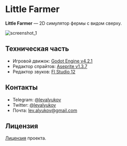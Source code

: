 # Little Farmer
**Little Farmer** — 2D симулятор фермы с видом сверху. 

![screenshot_1](https://sun9-27.userapi.com/impg/HjB055o1TNRd57OW41KHD9tTzWEzRNiYFBdQZA/ztrHHfBGgyg.jpg?size=1127x722&quality=95&sign=6746e638f2d053bd343438c2cbd9c098&type=album)

## Техническая часть
- Игровой движок: [Godot Engine v4.2.1](https://godotengine.org/download/archive/4.2.1-stable/)
- Редактор спрайтов: [Aseprite v1.3.7](https://www.aseprite.org/)
- Редактор звуков: [Fl Studio 12](https://www.image-line.com/fl-studio/)
## Контакты

- Telegram: [@levalyukov](https://t.me/levalyukov)
- Twitter: [@levalyukov](https://twitter.com/levalyukov)
- Почта: lev.alyukov@gmail.com

## Лицензия
[Лицензия](license.md) проекта.
